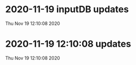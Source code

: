 
# 2020-11-19 inputDB updates 
 Thu Nov 19 12:10:08 2020 


# 2020-11-19 12:10:08 updates 
 Thu Nov 19 12:10:08 2020 


